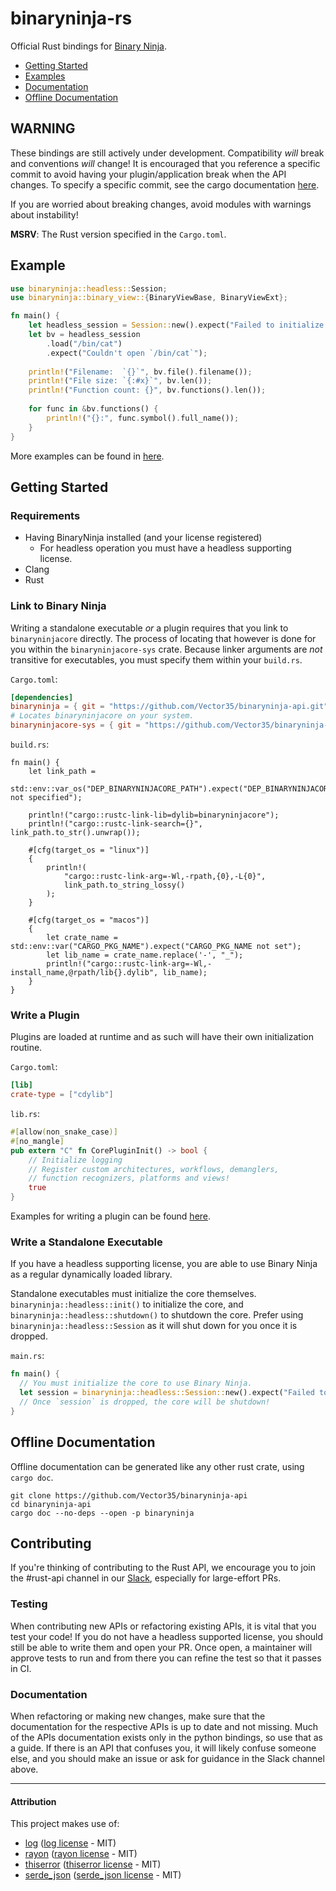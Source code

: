 # binaryninja-rs

Official Rust bindings for [Binary Ninja].

- [Getting Started](#getting-started)
- [Examples](https://github.com/Vector35/binaryninja-api/tree/dev/rust/examples)
- [Documentation](https://dev-rust.binary.ninja/)
- [Offline Documentation](#offline-documentation)

## WARNING

These bindings are still actively under development. Compatibility _will_ break and conventions _will_ change!
It is encouraged that you reference a specific commit to avoid having your plugin/application break when the API changes.
To specify a specific commit, see the cargo documentation [here](https://doc.rust-lang.org/cargo/reference/specifying-dependencies.html#choice-of-commit).

If you are worried about breaking changes, avoid modules with warnings about instability!

**MSRV**: The Rust version specified in the `Cargo.toml`.

## Example

```rust
use binaryninja::headless::Session;
use binaryninja::binary_view::{BinaryViewBase, BinaryViewExt};

fn main() {
    let headless_session = Session::new().expect("Failed to initialize session");
    let bv = headless_session
        .load("/bin/cat")
        .expect("Couldn't open `/bin/cat`");
    
    println!("Filename:  `{}`", bv.file().filename());
    println!("File size: `{:#x}`", bv.len());
    println!("Function count: {}", bv.functions().len());
    
    for func in &bv.functions() {
        println!("{}:", func.symbol().full_name());
    }
}
```

More examples can be found in [here](https://github.com/Vector35/binaryninja-api/tree/dev/rust/examples).

## Getting Started

### Requirements

- Having BinaryNinja installed (and your license registered)
  - For headless operation you must have a headless supporting license.
- Clang
- Rust

### Link to Binary Ninja

Writing a standalone executable _or_ a plugin requires that you link to `binaryninjacore` directly. The process of locating that however
is done for you within the `binaryninjacore-sys` crate. Because linker arguments are _not_ transitive for executables, you
must specify them within your `build.rs`.

`Cargo.toml`:
```toml
[dependencies]
binaryninja = { git = "https://github.com/Vector35/binaryninja-api.git", branch = "dev"}
# Locates binaryninjacore on your system.
binaryninjacore-sys = { git = "https://github.com/Vector35/binaryninja-api.git", branch = "dev"}
```

`build.rs`:
```doctestinjectablerust
fn main() {
    let link_path =
        std::env::var_os("DEP_BINARYNINJACORE_PATH").expect("DEP_BINARYNINJACORE_PATH not specified");
    
    println!("cargo::rustc-link-lib=dylib=binaryninjacore");
    println!("cargo::rustc-link-search={}", link_path.to_str().unwrap());
    
    #[cfg(target_os = "linux")]
    {
        println!(
            "cargo::rustc-link-arg=-Wl,-rpath,{0},-L{0}",
            link_path.to_string_lossy()
        );
    }

    #[cfg(target_os = "macos")]
    {
        let crate_name = std::env::var("CARGO_PKG_NAME").expect("CARGO_PKG_NAME not set");
        let lib_name = crate_name.replace('-', "_");
        println!("cargo::rustc-link-arg=-Wl,-install_name,@rpath/lib{}.dylib", lib_name);
    }
}
```

### Write a Plugin

Plugins are loaded at runtime and as such will have their own initialization routine.

`Cargo.toml`:
```toml
[lib]
crate-type = ["cdylib"]
```

`lib.rs`:
```rust
#[allow(non_snake_case)]
#[no_mangle]
pub extern "C" fn CorePluginInit() -> bool {
    // Initialize logging
    // Register custom architectures, workflows, demanglers, 
    // function recognizers, platforms and views!
    true
}
```

Examples for writing a plugin can be found [here](https://github.com/Vector35/binaryninja-api/tree/dev/plugins).

### Write a Standalone Executable

If you have a headless supporting license, you are able to use Binary Ninja as a regular dynamically loaded library.

Standalone executables must initialize the core themselves. `binaryninja::headless::init()` to initialize the core, and
`binaryninja::headless::shutdown()` to shutdown the core. Prefer using `binaryninja::headless::Session` as it will 
shut down for you once it is dropped.

`main.rs`:
```rust
fn main() {
  // You must initialize the core to use Binary Ninja.
  let session = binaryninja::headless::Session::new().expect("Failed to initialize!");
  // Once `session` is dropped, the core will be shutdown!
}
```

## Offline Documentation

Offline documentation can be generated like any other rust crate, using `cargo doc`.

```shell
git clone https://github.com/Vector35/binaryninja-api
cd binaryninja-api
cargo doc --no-deps --open -p binaryninja
```

## Contributing

If you're thinking of contributing to the Rust API, we encourage you to join the #rust-api channel in our [Slack](https://slack.binary.ninja), especially for large-effort PRs.

### Testing

When contributing new APIs or refactoring existing APIs, it is vital that you test your code! If you do not have a 
headless supported license, you should still be able to write them and open your PR. Once open, a 
maintainer will approve tests to run and from there you can refine the test so that it passes in CI.

### Documentation

When refactoring or making new changes, make sure that the documentation for the respective APIs is up to date and not missing.
Much of the APIs documentation exists only in the python bindings, so use that as a guide. If there is an API that confuses you,
it will likely confuse someone else, and you should make an issue or ask for guidance in the Slack channel above.

---

#### Attribution

This project makes use of:
  - [log] ([log license] - MIT)
  - [rayon] ([rayon license] - MIT)
  - [thiserror] ([thiserror license] - MIT)
  - [serde_json] ([serde_json license] - MIT)

[log]: https://github.com/rust-lang/log
[log license]: https://github.com/rust-lang/log/blob/master/LICENSE-MIT
[rayon]: https://github.com/rayon-rs/rayon
[rayon license]: https://github.com/rayon-rs/rayon/blob/master/LICENSE-MIT
[thiserror]: https://github.com/dtolnay/thiserror
[thiserror license]: https://github.com/dtolnay/thiserror/blob/master/LICENSE-MIT
[serde_json]: https://github.com/serde-rs/json
[serde_json license]: https://github.com/serde-rs/json/blob/master/LICENSE-MIT
[Binary Ninja]: https://binary.ninja